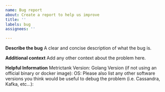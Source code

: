 ```yaml
---
name: Bug report
about: Create a report to help us improve
title: ''
labels: bug
assignees: ''

---
```


**Describe the bug**
A clear and concise description of what the bug is.

**Additional context**
Add any other context about the problem here.

**Helpful Information**
Metrictank Version:
Golang Version (if not using an official binary or docker image):
OS:
Please also list any other software versions you think would be useful to debug the problem (i.e. Cassandra, Kafka, etc...):
